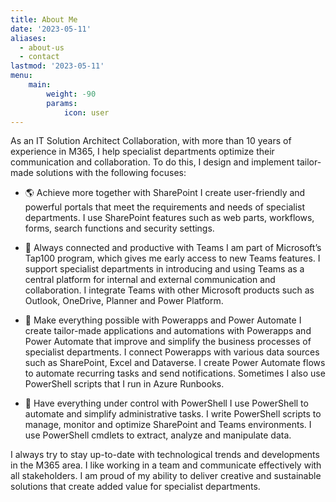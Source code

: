 ```yaml
---
title: About Me
date: '2023-05-11'
aliases:
  - about-us
  - contact
lastmod: '2023-05-11'
menu:
    main: 
        weight: -90
        params:
            icon: user
---
```

As an IT Solution Architect Collaboration, with more than 10 years of experience in M365, I help specialist departments optimize their communication and collaboration. To do this, I design and implement tailor-made solutions with the following focuses:

- 🌎 Achieve more together with SharePoint
I create user-friendly and powerful portals that meet the requirements and needs of specialist departments. I use SharePoint features such as web parts, workflows, forms, search functions and security settings.

- 💬 Always connected and productive with Teams
I am part of Microsoft’s Tap100 program, which gives me early access to new Teams features. I support specialist departments in introducing and using Teams as a central platform for internal and external communication and collaboration. I integrate Teams with other Microsoft products such as Outlook, OneDrive, Planner and Power Platform.

- 🚀 Make everything possible with Powerapps and Power Automate
I create tailor-made applications and automations with Powerapps and Power Automate that improve and simplify the business processes of specialist departments. I connect Powerapps with various data sources such as SharePoint, Excel and Dataverse. I create Power Automate flows to automate recurring tasks and send notifications. Sometimes I also use PowerShell scripts that I run in Azure Runbooks.

- 🔧 Have everything under control with PowerShell
I use PowerShell to automate and simplify administrative tasks. I write PowerShell scripts to manage, monitor and optimize SharePoint and Teams environments. I use PowerShell cmdlets to extract, analyze and manipulate data.

I always try to stay up-to-date with technological trends and developments in the M365 area. I like working in a team and communicate effectively with all stakeholders. I am proud of my ability to deliver creative and sustainable solutions that create added value for specialist departments.
